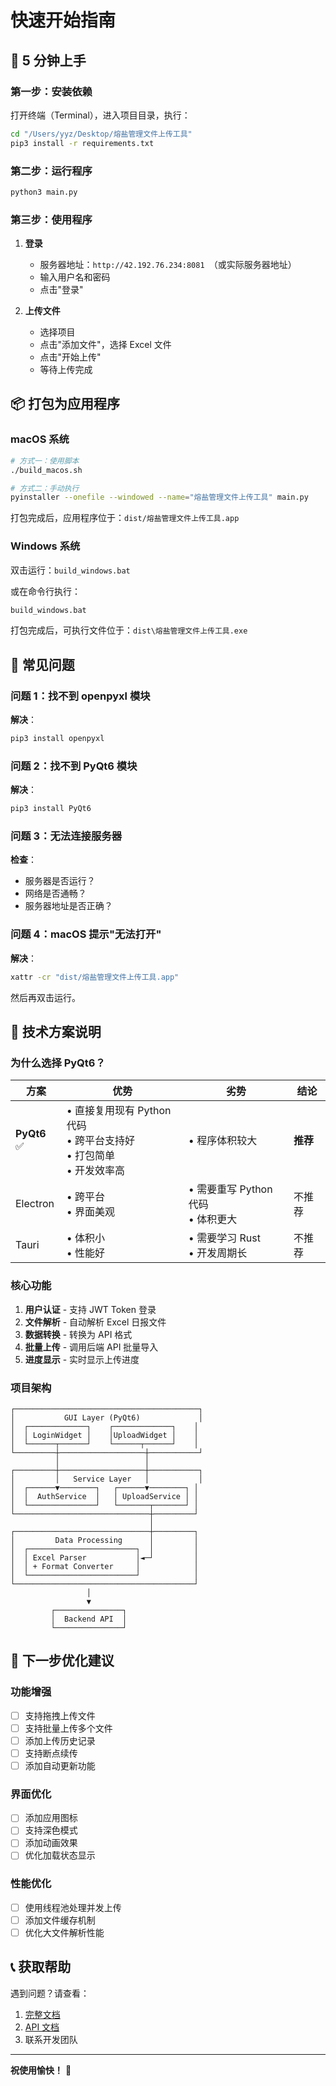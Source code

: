 # 快速开始指南

## 🚀 5 分钟上手

### 第一步：安装依赖

打开终端（Terminal），进入项目目录，执行：

```bash
cd "/Users/yyz/Desktop/熔盐管理文件上传工具"
pip3 install -r requirements.txt
```

### 第二步：运行程序

```bash
python3 main.py
```

### 第三步：使用程序

1. **登录**

   - 服务器地址：`http://42.192.76.234:8081
`（或实际服务器地址）
   - 输入用户名和密码
   - 点击"登录"

2. **上传文件**
   - 选择项目
   - 点击"添加文件"，选择 Excel 文件
   - 点击"开始上传"
   - 等待上传完成

## 📦 打包为应用程序

### macOS 系统

```bash
# 方式一：使用脚本
./build_macos.sh

# 方式二：手动执行
pyinstaller --onefile --windowed --name="熔盐管理文件上传工具" main.py
```

打包完成后，应用程序位于：`dist/熔盐管理文件上传工具.app`

### Windows 系统

双击运行：`build_windows.bat`

或在命令行执行：

```cmd
build_windows.bat
```

打包完成后，可执行文件位于：`dist\熔盐管理文件上传工具.exe`

## 🔧 常见问题

### 问题 1：找不到 openpyxl 模块

**解决**：

```bash
pip3 install openpyxl
```

### 问题 2：找不到 PyQt6 模块

**解决**：

```bash
pip3 install PyQt6
```

### 问题 3：无法连接服务器

**检查**：

- 服务器是否运行？
- 网络是否通畅？
- 服务器地址是否正确？

### 问题 4：macOS 提示"无法打开"

**解决**：

```bash
xattr -cr "dist/熔盐管理文件上传工具.app"
```

然后再双击运行。

## 📝 技术方案说明

### 为什么选择 PyQt6？

| 方案         | 优势                                                                       | 劣势                                 | 结论     |
| ------------ | -------------------------------------------------------------------------- | ------------------------------------ | -------- |
| **PyQt6** ✅ | • 直接复用现有 Python 代码<br>• 跨平台支持好<br>• 打包简单<br>• 开发效率高 | • 程序体积较大                       | **推荐** |
| Electron     | • 跨平台<br>• 界面美观                                                     | • 需要重写 Python 代码<br>• 体积更大 | 不推荐   |
| Tauri        | • 体积小<br>• 性能好                                                       | • 需要学习 Rust<br>• 开发周期长      | 不推荐   |

### 核心功能

1. **用户认证** - 支持 JWT Token 登录
2. **文件解析** - 自动解析 Excel 日报文件
3. **数据转换** - 转换为 API 格式
4. **批量上传** - 调用后端 API 批量导入
5. **进度显示** - 实时显示上传进度

### 项目架构

```
┌─────────────────────────────────────────┐
│           GUI Layer (PyQt6)             │
│  ┌─────────────┐    ┌─────────────┐    │
│  │ LoginWidget │    │UploadWidget │    │
│  └──────┬──────┘    └──────┬──────┘    │
└─────────┼───────────────────┼───────────┘
          │                   │
┌─────────┼───────────────────┼───────────┐
│         │   Service Layer   │           │
│  ┌──────▼────────┐   ┌──────▼────────┐ │
│  │  AuthService  │   │ UploadService │ │
│  └───────────────┘   └───────┬───────┘ │
└──────────────────────────────┼─────────┘
                               │
┌──────────────────────────────┼─────────┐
│         Data Processing      │         │
│  ┌────────────────────────┐  │         │
│  │ Excel Parser           │◄─┘         │
│  │ + Format Converter     │            │
│  └────────────────────────┘            │
└────────────────────────────────────────┘
                 │
                 ▼
         ┌───────────────┐
         │  Backend API  │
         └───────────────┘
```

## 🎯 下一步优化建议

### 功能增强

- [ ] 支持拖拽上传文件
- [ ] 支持批量上传多个文件
- [ ] 添加上传历史记录
- [ ] 支持断点续传
- [ ] 添加自动更新功能

### 界面优化

- [ ] 添加应用图标
- [ ] 支持深色模式
- [ ] 添加动画效果
- [ ] 优化加载状态显示

### 性能优化

- [ ] 使用线程池处理并发上传
- [ ] 添加文件缓存机制
- [ ] 优化大文件解析性能

## 📞 获取帮助

遇到问题？请查看：

1. [完整文档](README.md)
2. [API 文档](api/19-项目日报批量导入API.md)
3. 联系开发团队

---

**祝使用愉快！** 🎉
